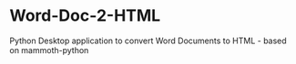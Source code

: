 # Word-Doc-2-HTML
Python Desktop application to convert Word Documents to HTML - based on mammoth-python
